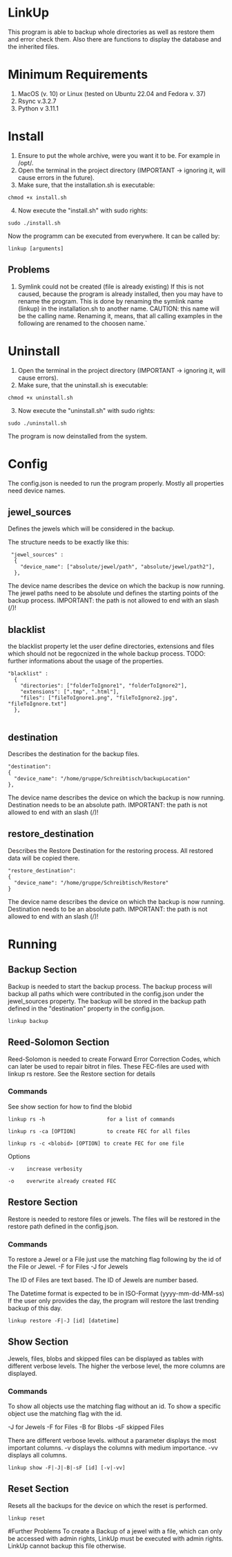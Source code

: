 # LinkUp

This program is able to backup whole directories as well as restore them and error check them.
Also there are functions to display the database and the inherited files.

# Minimum Requirements
1. MacOS (v. 10) or Linux (tested on Ubuntu 22.04 and Fedora v. 37)
2. Rsync v.3.2.7
3. Python v 3.11.1

# Install

1. Ensure to put the whole archive, were you want it to be. For example in /opt/.
2. Open the terminal in the project directory (IMPORTANT -> ignoring it, will cause errors in the future).
3. Make sure, that the installation.sh is executable:
```
chmod +x install.sh
```
4. Now execute the "install.sh" with sudo rights:
```
sudo ./install.sh
```

Now the programm can be executed from everywhere. It can be called by:
```
linkup [arguments]
```

## Problems
1. Symlink could not be created (file is already existing)
If this is not caused, because the program is already installed, then you may have to rename the program.
This is done by renaming the symlink name (linkup) in the installation.sh to another name.
CAUTION: this name will be the calling name. Renaming it, means, that all calling examples in the following are renamed to the choosen name.`

# Uninstall

1. Open the terminal in the project directory (IMPORTANT -> ignoring it, will cause errors).
2. Make sure, that the uninstall.sh is executable:
```
chmod +x uninstall.sh
```
3. Now execute the "uninstall.sh" with sudo rights:
```
sudo ./uninstall.sh
```

The program is now deinstalled from the system.

# Config

The config.json is needed to run the program properly.
Mostly all properties need device names. 

## jewel_sources

Defines the jewels which will be considered in the backup.

The structure needs to be exactly like this:

```
 "jewel_sources" :
  {
    "device_name": ["absolute/jewel/path", "absolute/jewel/path2"],
  },

```

The device name describes the device on which the backup is now running.
The jewel paths need to be absolute und defines the starting points of the backup process.
IMPORTANT: the path is not allowed to end with an slash (/)!

## blacklist

the blacklist property let the user define directories, extensions and files which should not be regocnized in the whole backup process.
TODO: further informations about the usage of the properties.

```
"blacklist" :
  {
    "directories": ["folderToIgnore1", "folderToIgnore2"],
    "extensions": [".tmp", ".html"],
    "files": ["fileToIgnore1.png", "fileToIgnore2.jpg", "fileToIgnore.txt"]
  },
  
```
## destination

 Describes the destination for the backup files.

  ```
  "destination":
  {
    "device_name": "/home/gruppe/Schreibtisch/backupLocation"
  },

  ```

 The device name describes the device on which the backup is now running.
 Destination needs to be an absolute path.
 IMPORTANT: the path is not allowed to end with an slash (/)!

## restore_destination
  Describes the Restore Destination for the restoring process. All restored data will be copied there.

  ```
  "restore_destination":
  {
    "device_name": "/home/gruppe/Schreibtisch/Restore"
  }
  ```

 The device name describes the device on which the backup is now running.
 Destination needs to be an absolute path.
 IMPORTANT: the path is not allowed to end with an slash (/)!

# Running

## Backup Section

Backup is needed to start the backup process. The backup process will backup all paths which were contributed in the config.json under the jewel_sources property.
The backup will be stored in the backup path defined in the "destination" property in the config.json.

```
linkup backup
```
## Reed-Solomon Section

Reed-Solomon is needed to create Forward Error Correction Codes, which can later be used to repair bitrot in files.
These FEC-files are used with linkup rs restore. See the Restore section for details

### Commands

See show section for how to find the blobid
```
linkup rs -h                    for a list of commands
```
```
linkup rs -ca [OPTION]          to create FEC for all files
```
```
linkup rs -c <blobid> [OPTION] to create FEC for one file
```
Options 
```
-v    increase verbosity
```
```
-o    overwrite already created FEC
```
## Restore Section

Restore is needed to restore files or jewels. The files will be restored in the restore path defined in the config.json.

### Commands
To restore a Jewel or a File just use the matching flag following by the id of the File or Jewel.
-F for Files
-J for Jewels

The ID of Files are text based.
The ID of Jewels are number based.

The Datetime format is expected to be in ISO-Format (yyyy-mm-dd-MM-ss)
If the user only provides the day, the program will restore the last trending backup of this day.

```
linkup restore -F|-J [id] [datetime]
```

## Show Section
Jewels, files, blobs and skipped files can be displayed as tables with different verbose levels.
The higher the verbose level, the more columns are displayed.

### Commands
To show all objects use the matching flag without an id.
To show a specific object use the matching flag with the id.

-J for Jewels 
-F for Files
-B for Blobs 
-sF skipped Files

There are different verbose levels.
    without a parameter displays the most important columns.
-v  displays the columns with medium importance.
-vv displays all columns.

```
linkup show -F|-J|-B|-sF [id] [-v|-vv]
```

## Reset Section
Resets all the backups for the device on which the reset is performed.

```
linkup reset
```

#Further Problems
To create a Backup of a jewel with a file, which can only be accessed with admin rights, LinkUp must be executed with admin rights.
LinkUp cannot backup this file otherwise.


